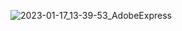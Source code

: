 ![2023-01-17_13-39-53_AdobeExpress](https://user-images.githubusercontent.com/74988159/212959811-a8a51022-c4dc-451a-a2f9-baaff0b32090.gif)
